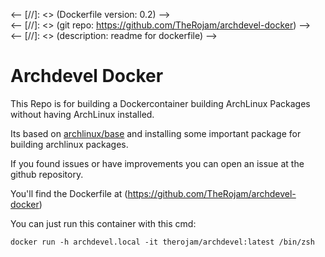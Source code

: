 <-- [//]: <> (Dockerfile version: 0.2) -->  
<-- [//]: <> (git repo: https://github.com/TheRojam/archdevel-docker)  -->  
<-- [//]: <> (description: readme for dockerfile)  -->  

# Archdevel Docker

This Repo is for building a Dockercontainer building ArchLinux Packages without having ArchLinux installed.

Its based on [archlinux/base](https://hub.docker.com/r/archlinux/base) and installing some important package for building archlinux packages.

If you found issues or have improvements you can open an issue at the github repository.

You'll find the Dockerfile at (https://github.com/TheRojam/archdevel-docker)

You can just run this container with this cmd:  
 
```
docker run -h archdevel.local -it therojam/archdevel:latest /bin/zsh
```